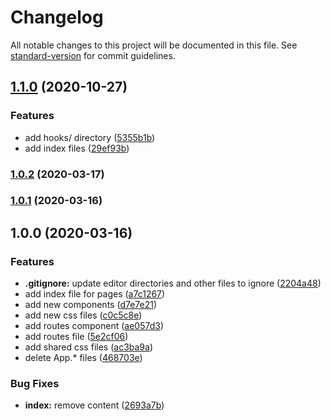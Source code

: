 # Changelog

All notable changes to this project will be documented in this file. See [standard-version](https://github.com/conventional-changelog/standard-version) for commit guidelines.

## [1.1.0](https://github.com/SandroMiguel/react-sceleto/compare/v1.0.2...v1.1.0) (2020-10-27)


### Features

* add hooks/ directory ([5355b1b](https://github.com/SandroMiguel/react-sceleto/commit/5355b1b220770ed668739d077329501ccd66a562))
* add index files ([29ef93b](https://github.com/SandroMiguel/react-sceleto/commit/29ef93b7100ad453f7339f2a9a5c5b2f2d3c88f2))

### [1.0.2](https://github.com/SandroMiguel/react-sceleto/compare/v1.0.1...v1.0.2) (2020-03-17)

### [1.0.1](https://github.com/SandroMiguel/react-sceleto/compare/v1.0.0...v1.0.1) (2020-03-16)

## 1.0.0 (2020-03-16)


### Features

* **.gitignore:** update editor directories and other files to ignore ([2204a48](https://github.com/SandroMiguel/react-sceleto/commit/2204a4823d70f923b6534c39da5c666592e8cb54))
* add index file for pages ([a7c1267](https://github.com/SandroMiguel/react-sceleto/commit/a7c12671a5357847b8c2b3223563fda6e349ae76))
* add new components ([d7e7e21](https://github.com/SandroMiguel/react-sceleto/commit/d7e7e21e7e0bd767976325dc2a4d07e8b8e07767))
* add new css files ([c0c5c8e](https://github.com/SandroMiguel/react-sceleto/commit/c0c5c8ede02083c8f826a77505794848eeba813b))
* add routes component ([ae057d3](https://github.com/SandroMiguel/react-sceleto/commit/ae057d3bdd9a723585b362172dd74871d9268753))
* add routes file ([5e2cf06](https://github.com/SandroMiguel/react-sceleto/commit/5e2cf067e0c81d0213770b5965b3ef952916ecdd))
* add shared css files ([ac3ba9a](https://github.com/SandroMiguel/react-sceleto/commit/ac3ba9a45c0ff91f0fdfd06fca32eb0e2080ce94))
* delete App.* files ([468703e](https://github.com/SandroMiguel/react-sceleto/commit/468703ed1d76001e9194dc7daed53883780080d0))


### Bug Fixes

* **index:** remove content ([2693a7b](https://github.com/SandroMiguel/react-sceleto/commit/2693a7bb007c6d67886c1728e11f1b84c4bca169))
